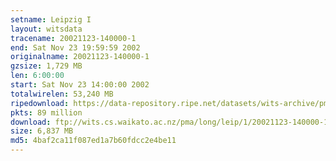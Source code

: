 ```yaml
---
setname: Leipzig I
layout: witsdata
tracename: 20021123-140000-1
end: Sat Nov 23 19:59:59 2002
originalname: 20021123-140000-1
gzsize: 1,729 MB
len: 6:00:00
start: Sat Nov 23 14:00:00 2002
totalwirelen: 53,240 MB
ripedownload: https://data-repository.ripe.net/datasets/wits-archive/pma/long/leip/1/20021123-140000-1.gz
pkts: 89 million
download: ftp://wits.cs.waikato.ac.nz/pma/long/leip/1/20021123-140000-1.gz
size: 6,837 MB
md5: 4baf2ca11f087ed1a7b60fdcc2e4be11
---
```


